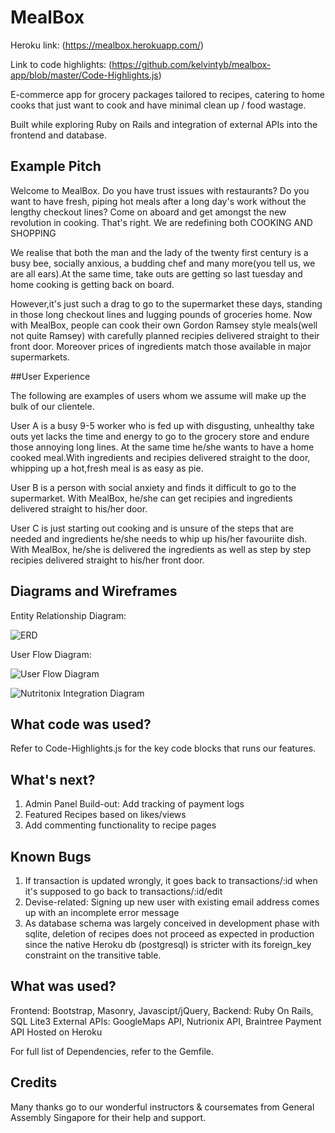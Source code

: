 # MealBox
Heroku link: (https://mealbox.herokuapp.com/)

Link to code highlights: (https://github.com/kelvintyb/mealbox-app/blob/master/Code-Highlights.js)

E-commerce app for grocery packages tailored to recipes, catering to home cooks that just want to cook and have minimal clean up / food wastage.

Built while exploring Ruby on Rails and integration of external APIs into the frontend and database.

## Example Pitch

Welcome to MealBox. Do you have trust issues with restaurants? Do you want to have fresh, piping hot meals after a long day's work without the lengthy checkout lines?
Come on aboard and get amongst the new revolution in cooking. That's right. We are redefining both COOKING AND SHOPPING

We realise that both the man and the lady of the twenty first century is a busy bee, socially anxious, a budding chef and many more(you tell us, we are all ears).At the same time, take outs are getting so last tuesday and home cooking is getting back on board.

However,it's just such a drag to go to the supermarket these days, standing in those long checkout lines and lugging pounds of groceries home. Now with MealBox, people  can cook their own Gordon Ramsey style meals(well not quite Ramsey) with carefully planned recipies delivered straight to their front door. Moreover prices of ingredients match those available in major supermarkets.

##User Experience

The following are examples of users whom we assume will make up the bulk of our clientele.

User A is a busy 9-5 worker who is fed up with disgusting, unhealthy take outs yet lacks the time and energy to go to the grocery store and endure those annoying long lines. At the same time he/she wants to have a home cooked meal.With ingredients and recipies delivered straight to the door, whipping up a hot,fresh meal is as easy as pie.

User B is a person with social anxiety and finds it difficult to go to the supermarket. With MealBox, he/she can get recipies and ingredients delivered straight to his/her door.

User C is just starting out cooking and is unsure of the steps that are needed and ingredients he/she needs to whip up his/her favouriite dish. With MealBox, he/she is delivered the ingredients as well as step by step recipies delivered straight to his/her front door.

## Diagrams and Wireframes

Entity Relationship Diagram:

![ERD](https://github.com/kelvintyb/mealbox-app/blob/master/wdi6_presentation/ERD.jpg)

User Flow Diagram:

![User Flow Diagram](https://github.com/kelvintyb/mealbox-app/blob/master/wdi6_presentation/user_flow_diagram.jpg)

![Nutritonix Integration Diagram](https://github.com/kelvintyb/mealbox-app/blob/master/wdi6_presentation/nutritonix_api_integration.jpg)

## What code was used?

Refer to Code-Highlights.js for the key code blocks that runs our features.

## What's next?
1. Admin Panel Build-out: Add tracking of payment logs
2. Featured Recipes based on likes/views
3. Add commenting functionality to recipe pages

## Known Bugs
1. If transaction is updated wrongly, it goes back to transactions/:id when it's supposed to go back to transactions/:id/edit
2. Devise-related: Signing up new user with existing email address comes up with an incomplete error message
3. As database schema was largely conceived in development phase with sqlite, deletion of recipes does not proceed as expected in production since the native Heroku db (postgresql) is stricter with its foreign_key constraint on the transitive table.

## What was used?

Frontend: Bootstrap, Masonry, Javascipt/jQuery,
Backend: Ruby On Rails, SQL Lite3
External APIs: GoogleMaps API, Nutrionix API, Braintree Payment API
Hosted on Heroku

For full list of Dependencies, refer to the Gemfile.

## Credits

Many thanks go to our wonderful instructors & coursemates from General Assembly Singapore for their help and support.  
